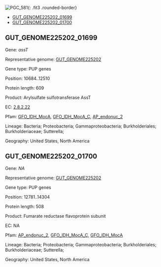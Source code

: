 ![PGC_581](../static/images/Clusters_figure/PGC_581.jpg){: .fit3 .rounded-border}

<ul id="myTab" class="nav nav-tabs">
  <li class="active">
        <a href="#tab1" data-toggle="tab">GUT_GENOME225202_01699</a>
  </li>
<li><a href="#tab2" data-toggle="tab">GUT_GENOME225202_01700</a></li>
</ul>

<div id="myTabContent" class="tab-content">
  <div class="tab-pane fade in active" id="tab1">

<h2 id="GUT_GENOME225202_01699">GUT_GENOME225202_01699</h2>
<p>Gene: <em>assT</em>
<p>Representative genome: <a href="https://www.ebi.ac.uk/metagenomics/genomes/MGYG-HGUT-03852">GUT_GENOME225202</a></p>
<p>Gene type: PUP genes</p>
<p>Position: 10684..12510</p>
<p>Protein length: 609</p>
<p>Product: Arylsulfate sulfotransferase AssT</p>
<p>EC: <a href="https://www.brenda-enzymes.org/enzyme.php?ecno=2.8.2.22">2.8.2.22</a></p>
<p>Pfam: <a href="http://pfam.xfam.org/family/GFO_IDH_MocA">GFO_IDH_MocA</a>, <a href="http://pfam.xfam.org/family/GFO_IDH_MocA_C">GFO_IDH_MocA_C</a>, <a href="http://pfam.xfam.org/family/AP_endonuc_2">AP_endonuc_2</a></p>
<p>Lineage: Bacteria; Proteobacteria; Gammaproteobacteria; Burkholderiales; Burkholderiaceae; Sutterella; </p>
<p>Geography: United States, North America</p>
  </div>

  <div class="tab-pane fade" id="tab2">

<h2 id="GUT_GENOME225202_01700">GUT_GENOME225202_01700</h2>
<p>Gene: <em>NA</em></p>
<p>Representative genome: <a href="https://www.ebi.ac.uk/metagenomics/genomes/MGYG-HGUT-03852">GUT_GENOME225202</a></p>
<p>Gene type: PUP genes</p>
<p>Position: 12781..14304</p>
<p>Protein length: 508</p>
<p>Product: Fumarate reductase flavoprotein subunit</p>
<p>EC: NA</p>
<p>Pfam: <a href="http://pfam.xfam.org/family/AP_endonuc_2">AP_endonuc_2</a>, <a href="http://pfam.xfam.org/family/GFO_IDH_MocA_C">GFO_IDH_MocA_C</a>, <a href="http://pfam.xfam.org/family/GFO_IDH_MocA">GFO_IDH_MocA</a></p>
<p>Lineage: Bacteria; Proteobacteria; Gammaproteobacteria; Burkholderiales; Burkholderiaceae; Sutterella; </p>
<p>Geography: United States, North America</p>

  </div>
</div>
